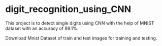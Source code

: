 # digit_recognition_using_CNN

This project is to detect single digits using CNN with the help of MNIST dataset with an accuracy of 99.1%.

Download Mnist Dataset of train and test images for training and testing.
